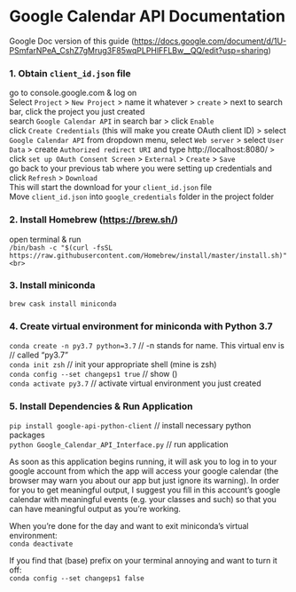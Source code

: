# Google Calendar API Documentation

Google Doc version of this guide (https://docs.google.com/document/d/1U-PSmfarNPeA_CshZ7gMrug3F85wqPLPHlFFLBw__QQ/edit?usp=sharing)

### 1. Obtain `client_id.json` file

go to console.google.com & log on<br>
Select `Project` > `New Project` > name it whatever > `create` > next to search bar, click the project you just created<br>
search `Google Calendar API` in search bar > click `Enable` <br>
click `Create Credentials` (this will make you create OAuth client ID) > select `Google Calendar API` from dropdown menu, select `Web server` > select `User Data` > create `Authorized redirect URI` and type http://localhost:8080/ > click `set up OAuth Consent Screen` > `External` > `Create` > `Save`<br>
go back to your previous tab where you were setting up credentials and click `Refresh` > `Download`<br>
This will start the download for your `client_id.json` file<br>
Move `client_id.json` into `google_credentials` folder in the project folder<br>

### 2. Install Homebrew (https://brew.sh/)
open terminal & run<br>
`/bin/bash -c "$(curl -fsSL https://raw.githubusercontent.com/Homebrew/install/master/install.sh)"<br>`

### 3. Install miniconda
`brew cask install miniconda`<br>

### 4. Create virtual environment for miniconda with Python 3.7
`conda create -n py3.7 python=3.7`		// -n stands for name. This virtual env is<br>
// called “py3.7”<br>
`conda init zsh`					// init your appropriate shell (mine is zsh)<br>
`conda config --set changeps1 true`		// show (<virtual environment name>)<br>
`conda activate py3.7`				// activate virtual environment you just created<br>

### 5. Install Dependencies & Run Application
`pip install google-api-python-client`		// install necessary python packages<br>
`python Google_Calendar_API_Interface.py`	// run application<br>

As soon as this application begins running, it will ask you to log in to your google account from which the app will access your google calendar (the browser may warn you about our app but just ignore its warning). In order for you to get meaningful output, I suggest you fill in this account’s google calendar with meaningful events (e.g. your classes and such) so that you can have meaningful output as you’re working.

When you’re done for the day and want to exit miniconda’s virtual environment:<br>
`conda deactivate`<br>

If you find that (base) prefix on your terminal annoying and want to turn it off:<br>
`conda config --set changeps1 false`
